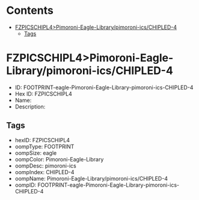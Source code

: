 



Contents
========

* [FZPICSCHIPL4>Pimoroni-Eagle-Library/pimoroni-ics/CHIPLED-4](#fzpicschipl4pimoroni-eagle-librarypimoroni-icschipled-4)
	* [Tags](#tags)

# FZPICSCHIPL4>Pimoroni-Eagle-Library/pimoroni-ics/CHIPLED-4

- ID: FOOTPRINT-eagle-Pimoroni-Eagle-Library-pimoroni-ics-CHIPLED-4
- Hex ID: FZPICSCHIPL4
- Name: 
- Description: 

## Tags

- hexID: FZPICSCHIPL4
- oompType: FOOTPRINT
- oompSize: eagle
- oompColor: Pimoroni-Eagle-Library
- oompDesc: pimoroni-ics
- oompIndex: CHIPLED-4
- oompName: Pimoroni-Eagle-Library/pimoroni-ics/CHIPLED-4
- oompID: FOOTPRINT-eagle-Pimoroni-Eagle-Library-pimoroni-ics-CHIPLED-4
